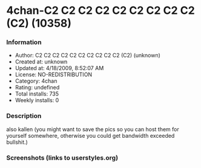 # 4chan-C2 C2 C2 C2 C2 C2 C2 C2 C2 (C2) (10358)

### Information
- Author: C2 C2 C2 C2 C2 C2 C2 C2 C2 C2 (C2) (unknown)
- Created at: unknown
- Updated at: 4/18/2009, 8:52:07 AM
- License: NO-REDISTRIBUTION
- Category: 4chan
- Rating: undefined
- Total installs: 735
- Weekly installs: 0


### Description
also kallen
(you might want to save the pics so you can host them for yourself somewhere, otherwise you could get bandwidth exceeded bullshit.)


### Screenshots (links to userstyles.org)



